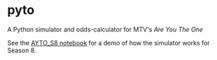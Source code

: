 # pyto
A Python simulator and odds-calculator for MTV's *Are You The One*

See the [AYTO_S8 notebook](https://github.com/daturkel/pyto/blob/master/AYTO_S8.ipynb) for a demo of how the simulator works for Season 8.

